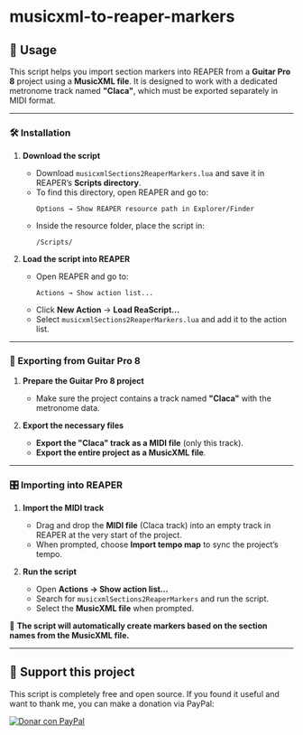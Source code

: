 # musicxml-to-reaper-markers

## 🎼 Usage

This script helps you import section markers into REAPER from a **Guitar Pro 8** project using a **MusicXML file**. It is designed to work with a dedicated metronome track named **"Claca"**, which must be exported separately in MIDI format.

---

### 🛠 Installation  

1. **Download the script**  
   - Download `musicxmlSections2ReaperMarkers.lua` and save it in REAPER’s **Scripts directory**.  
   - To find this directory, open REAPER and go to:  
     ```
     Options → Show REAPER resource path in Explorer/Finder
     ```
   - Inside the resource folder, place the script in:  
     ```
     /Scripts/
     ```

2. **Load the script into REAPER**  
   - Open REAPER and go to:  
     ```
     Actions → Show action list...
     ```
   - Click **New Action** → **Load ReaScript...**  
   - Select `musicxmlSections2ReaperMarkers.lua` and add it to the action list.  

---

### 🎵 Exporting from Guitar Pro 8  

1. **Prepare the Guitar Pro 8 project**  
   - Make sure the project contains a track named **"Claca"** with the metronome data.  

2. **Export the necessary files**  
   - **Export the "Claca" track as a MIDI file** (only this track).  
   - **Export the entire project as a MusicXML file**.  

---

### 🎛 Importing into REAPER  

1. **Import the MIDI track**  
   - Drag and drop the **MIDI file** (Claca track) into an empty track in REAPER at the very start of the project.  
   - When prompted, choose **Import tempo map** to sync the project’s tempo.  

2. **Run the script**  
   - Open **Actions → Show action list...**  
   - Search for `musicxmlSections2ReaperMarkers` and run the script.  
   - Select the **MusicXML file** when prompted.  

📌 **The script will automatically create markers based on the section names from the MusicXML file.**  

---

## 💖 Support this project  
This script is completely free and open source. If you found it useful and want to thank me, you can make a donation via PayPal:

[![Donar con PayPal](https://www.paypal.com/en_US/i/btn/btn_donate_LG.gif)](https://www.paypal.com/donate/?business=BQPMX5NRR67T2&no_recurring=1&item_name=Thanks+for+the+script%21&currency_code=EUR)  
